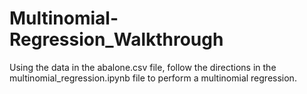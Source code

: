 # Multinomial-Regression_Walkthrough

Using the data in the abalone.csv file, follow the directions in the multinomial_regression.ipynb file to perform a multinomial regression.

